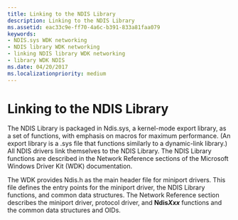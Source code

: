 ```yaml
---
title: Linking to the NDIS Library
description: Linking to the NDIS Library
ms.assetid: eac33c9e-ff70-4a6c-b391-833a81faa079
keywords:
- NDIS.sys WDK networking
- NDIS library WDK networking
- linking NDIS library WDK networking
- library WDK NDIS
ms.date: 04/20/2017
ms.localizationpriority: medium
---
```


# Linking to the NDIS Library





The NDIS Library is packaged in Ndis.sys, a kernel-mode export library, as a set of functions, with emphasis on macros for maximum performance. (An export library is a .sys file that functions similarly to a dynamic-link library.) All NDIS drivers link themselves to the NDIS Library. The NDIS Library functions are described in the Network Reference sections of the Microsoft Windows Driver Kit (WDK) documentation.

The WDK provides Ndis.h as the main header file for miniport drivers. This file defines the entry points for the miniport driver, the NDIS Library functions, and common data structures. The Network Reference section describes the miniport driver, protocol driver, and **Ndis*Xxx*** functions and the common data structures and OIDs.

 

 





